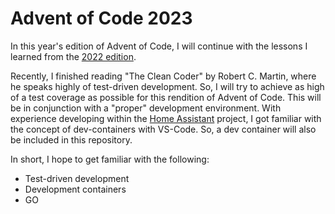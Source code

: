 # Advent of Code 2023

In this year's edition of Advent of Code, I will continue with the lessons I learned from the [2022 edition](https://github.com/adamzki99/advent-of-code-2022).

Recently, I finished reading "The Clean Coder" by Robert C. Martin, where he speaks highly of test-driven development. So, I will try to achieve as high of a test coverage as possible for this rendition of Advent of Code.
This will be in conjunction with a "proper" development environment. With experience developing within the [Home Assistant](https://www.home-assistant.io/) project, I got familiar with the concept of dev-containers with VS-Code.
So, a dev container will also be included in this repository.

In short, I hope to get familiar with the following:

- Test-driven development
- Development containers
- GO
